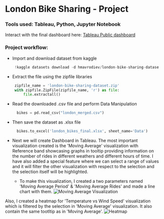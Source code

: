 # London Bike Sharing - Project

### Tools used: Tableau, Python, Jupyter Notebook

Interact with the final dashboard here: [Tableau Public dashboard](https://public.tableau.com/views/LondonBikeSharingDashboard_17076682500710/LondonBikeRidesDashboard?:language=en-US&:display_count=n&:origin=viz_share_link)

### Project workflow:

- Import and download dataset from kaggle
  
   ```python
    !kaggle datasets download -d hmavrodiev/london-bike-sharing-dataset
   
- Extract the file using the zipfile libraries
  
   ```python
    zipfile_name = 'london-bike-sharing-dataset.zip'
    with zipfile.ZipFile(zipfile_name, 'r') as file:
        file.extractall()

- Read the downloaded .csv file and perform Data Manipulation
  
  ```python
    bikes = pd.read_csv("london_merged.csv")

- Then save the dataset as .xlsx file
  
  ```python
    bikes.to_excel('london_bikes_final.xlsx', sheet_name='Data')

- Next we will create Dashboard in Tableau.
The most important visualization created is the 'Moving Average' visualization with Reference band showcasing graphs in tooltip providing information on the number of rides in different weathers and different hours of time. I have also added a special feature where we can select a range of values and it will filter the other visualization with respect to the selection and the selection itself will be highlighted.
  - To make this visualization, I created a two parameters named 'Moving Average Period' & 'Moving Average Rides' and made a line chart with them.
  ![Moving Average Visualization](images/moving_avg_viz.png)

Also, I created a heatmap for 'Temperature vs Wind Speed' visualization which is filtered by the selection in 'Moving Average' visualization. It also contain the same tootltip as in 'Moving Average'.
  ![Heatmap](images/heatmap.png)
